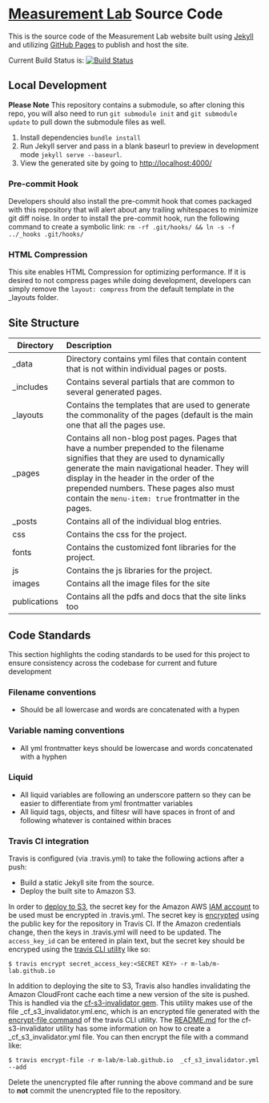 # [Measurement Lab](http://www.measurementlab.net/) Source Code

This is the source code of the Measurement Lab website built using [Jekyll](http://jekyllrb.com) and utilizing [GitHub Pages](https://pages.github.com/) to publish and host the site.

Current Build Status is: [![Build Status](https://secure.travis-ci.org/m-lab/m-lab.github.io.png?branch=master)](http://travis-ci.org/m-lab/m-lab.github.io)

## Local Development

**Please Note** This repository contains a submodule, so after cloning this repo, you will also need to run `git submodule init` and `git submodule update` to pull down the submodule files as well.

1. Install dependencies `bundle install`
2. Run Jekyll server and pass in a blank baseurl to preview in development mode `jekyll serve --baseurl`.
3. View the generated site by going to [http://localhost:4000/](http://localhost:4000/)

### Pre-commit Hook

Developers should also install the pre-commit hook that comes packaged with this repository that will alert about any trailing whitespaces to minimize git diff noise.  In order to install the pre-commit hook, run the following command to create a symbolic link: `rm -rf .git/hooks/ && ln -s -f ../_hooks .git/hooks/`

### HTML Compression

This site enables HTML Compression for optimizing performance.  If it is desired to not compress pages while doing development, developers can simply remove the `layout: compress` from the default template in the _layouts folder.

## Site Structure

| Directory | Description |
| ------------- |:------------- |
| _data | Directory contains yml files that contain content that is not within individual pages or posts. |
| _includes | Contains several partials that are common to several generated pages. |
| _layouts | Contains the templates that are used to generate the commonality of the pages (default is the main one that all the pages use. |
| _pages | Contains all non-blog post pages. Pages that have a number prepended to the filename signifies that they are used to dynamically generate the main navigational header.  They will display in the header in the order of the prepended numbers.  These pages also must contain the `menu-item: true` frontmatter in the pages. |
| _posts | Contains all of the individual blog entries. |
| css | Contains the css for the project. |
| fonts | Contains the customized font libraries for the project. |
| js | Contains the js libraries for the project. |
| images | Contains all the image files for the site |
| publications | Contains all the pdfs and docs that the site links too |

## Code Standards

This section highlights the coding standards to be used for this project to ensure consistency across the codebase for current and future development

### Filename conventions

- Should be all lowercase and words are concatenated with a hypen

### Variable naming conventions

- All yml frontmatter keys should be lowercase and words concatenated with a hyphen

### Liquid

- All liquid variables are following an underscore pattern so they can be easier to differentiate from yml frontmatter variables
- All liquid tags, objects, and filtesr will have spaces in front of and following whatever is contained within braces

### Travis CI integration

Travis is configured (via .travis.yml) to take the following actions after a push:

- Build a static Jekyll site from the source.
- Deploy the built site to Amazon S3.

In order to [deploy to S3](https://docs.travis-ci.com/user/deployment/s3/), the secret key for the Amazon AWS [IAM account](https://aws.amazon.com/iam/) to be used must be encrypted in .travis.yml. The secret key is [encrypted]( https://docs.travis-ci.com/user/encryption-keys/) using the public key for the repository in Travis CI. If the Amazon credentials change, then the keys in .travis.yml will need to be updated. The `access_key_id` can be entered in plain text, but the secret key should be encryped using the [travis CLI utility](https://github.com/travis-ci/travis.rb) like so:

```$ travis encrypt secret_access_key:<SECRET KEY> -r m-lab/m-lab.github.io```

In addition to deploying the site to S3, Travis also handles invalidating the Amazon CloudFront cache each time a new version of the site is pushed. This is handled via the [cf-s3-invalidator gem](https://rubygems.org/gems/cf-s3-invalidator/). This utility makes use of the file _cf_s3_invalidator.yml.enc, which is an encrypted file generated with the [encrypt-file command](https://docs.travis-ci.com/user/encrypting-files/) of the travis CLI utility. The [README.md](https://github.com/laurilehmijoki/cf-s3-invalidator#usage) for the cf-s3-invalidator utility has some information on how to create a &#95;cf&#95;s3&#95;invalidator.yml file. You can then encrypt the file with a command like:

```$ travis encrypt-file -r m-lab/m-lab.github.io  _cf_s3_invalidator.yml --add```

Delete the unencrypted file after running the above command and be sure to __not__ commit the unencrypted file to the repository.
